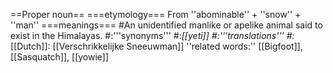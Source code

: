 ==Proper noun==
===etymology===
From ''abominable'' + ''snow'' + ''man''
===meanings===
#An unidentified manlike or apelike animal said to exist in the Himalayas.
#:'''synonyms'''
#:*[[yeti]]
#:'''translations'''
#:*[[Dutch]]: [[Verschrikkelijke Sneeuwman]]
''related words:'' [[Bigfoot]], [[Sasquatch]], [[yowie]]